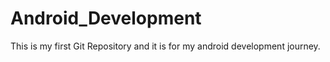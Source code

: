 # Android_Development
This is my first Git Repository and it is for my android development journey.
